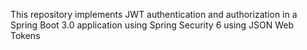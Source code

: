 This repository implements JWT authentication and authorization in a Spring Boot 3.0 application using Spring Security 6 using JSON Web Tokens
